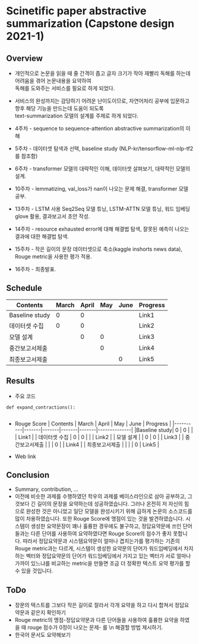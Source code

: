 # Scinetific paper abstractive summarization (Capstone design 2021-1)
## Overview
* 개인적으로 논문을 읽을 때 줄 간격이 좁고 글자 크기가 작아 재빨리 독해를 하는데 어려움을 겪어 논문내용을 요약하여 \
독해를 도와주는 서비스를 필요로 하게 되었다.
* 서비스의 완성까지는 감당하기 어려운 난이도이므로, 자연어처리 공부에 입문하고 향후 해당 기능을 만드는데 도움이 되도록 \
 text-summarization 모델의 설계를 주제로 하게 되었다.
 
* 4주차 - sequence to sequence-attention abstractive summarization의 이해
* 5주차 - 데이터셋 탐색과 선택, baseline study (NLP-kr/tensorflow-ml-nlp-tf2를 참조함)
* 6주차 - transformer 모델의 대략적인 이해, 데이터셋 살펴보기, 대략적인 모델의 설계.
* 10주차 - lemmatizing, val_loss가 nan이 나오는 문제 해결, transformer 모델 공부.
* 13주차 - LSTM 사용 Seq2Seq 모델 튜닝, LSTM-ATTN 모델 튜닝, 워드 임베딩 glove 활용, 결과보고서 초안 작성.
* 14주차 - resource exhausted error에 대해 해결법 탐색, 잘못된 예측이 나오는 결과에 대한 해결법 탐색. 
* 15주차 - 작은 길이의 문장 데이터셋으로 축소(kaggle inshorts news data), Rouge metric을 사용한 평가 적용.
* 16주차 - 최종발표.


## Schedule
| Contents | March | April |  May  | June  |   Progress   |
|----------|-------|-------|-------|-------|--------------|
|Baseline study|    0   |    0   |       |       |     Link1    |
|  데이터셋 수집  |  0     |   0    |       |       |     Link2    |
|  모델 설계  |       |   0    |    0   |       |     Link3    |
|  중간보고서제출  |       |       |    0   |       |     Link4    |
| 최종보고서제출 |       |      |       |     0  |     Link5    |

## Results
* 주요 코드
``` python3
def expand_contractions():
 
```
* Rouge Score
| Contents | March | April |  May  | June  |   Progress   |
|----------|-------|-------|-------|-------|--------------|
|Baseline study|    0   |    0   |       |       |     Link1    |
|  데이터셋 수집  |  0     |   0    |       |       |     Link2    |
|  모델 설계  |       |   0    |    0   |       |     Link3    |
|  중간보고서제출  |       |       |    0   |       |     Link4    |
| 최종보고서제출 |       |      |       |     0  |     Link5    |


* Web link



## Conclusion
* Summary, contribution, ...
* 이전에 비슷한 과제를 수행하였던 학우의 과제를 베이스라인으로 삼아 공부하고, 그것보다 긴 길이의 문장을 요약하는데 성공하였습니다. 그러나 온전히 저 자신의 힘으로 완성한 것은 아니었고 일단 모델을 완성시키기 위해 급하게 논문의 소스코드를 많이 차용하였습니다.
또한 Rouge Score에 맹점이 있는 것을 발견하였습니다. 시스템이 생성한 요약문장이 꽤나 훌륭한 경우에도 불구하고, 정답요약문에 쓰인 단어들과는 다른 단어를 사용하여 요약하였다면 Rouge Score의 점수가 좋지 못합니다. 따라서 정답요약문과 시스템요약문이 얼마나 겹치는가를 평가하는 기존의 Rouge metric과는 다르게, 시스템이 생성한 요약문의 단어가 워드임베딩에서 차지하는 벡터와 정답요약문의 단어가 워드임베딩에서 가지고 있는 벡터가 서로 얼마나 가까이 있느냐를 비교하는 metric을 만들면 조금 더 정확한 텍스트 요약 평가를 할 수 있을 것입니다.   

## ToDo
* 장문의 텍스트를 그보다 작은 길이로 잘라서 각개 요약을 하고 다시 합쳐서 정답요약문과 같은지 확인하기
* Rouge metric의 맹점-정답요약문과 다른 단어들을 사용하여 훌륭한 요약을 하였을 때 rouge 점수가 0정이 나오는 문제- 를 \n
해결할 방법 제시하기. 
* 한국어 문서도 요약해보기
